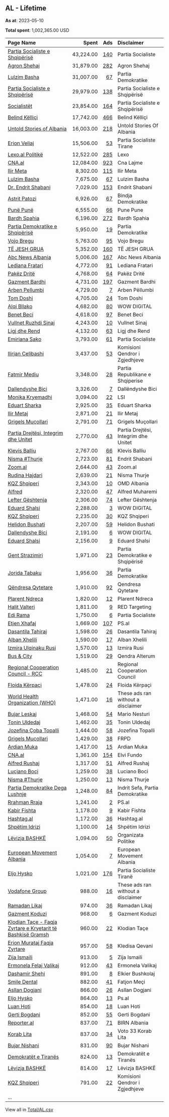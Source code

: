 ## AL - Lifetime
**As at**: 2023-05-10

**Total spent**: 1,002,365.00 USD

|Page Name|Spent|Ads|Disclaimer|
|:---|---:|---:|:---|
|[Partia Socialiste e Shqipërisë](https://www.facebook.com/65903161692)|43,224.00|[140](https://www.facebook.com/ads/library/?active_status=all&ad_type=political_and_issue_ads&country=AL&view_all_page_id=65903161692&search_type=page&media_type=all)|Partia Socialiste|
|[Agron Shehaj](https://www.facebook.com/104844206776292)|31,879.00|[282](https://www.facebook.com/ads/library/?active_status=all&ad_type=political_and_issue_ads&country=AL&view_all_page_id=104844206776292&search_type=page&media_type=all)|Agron Shehaj|
|[Lulzim Basha](https://www.facebook.com/166424440075412)|31,007.00|[67](https://www.facebook.com/ads/library/?active_status=all&ad_type=political_and_issue_ads&country=AL&view_all_page_id=166424440075412&search_type=page&media_type=all)|Partia Demokratike|
|[Partia Socialiste e Shqipërisë](https://www.facebook.com/65903161692)|29,979.00|[138](https://www.facebook.com/ads/library/?active_status=all&ad_type=political_and_issue_ads&country=AL&view_all_page_id=65903161692&search_type=page&media_type=all)|Partia Socialiste e Shqipërisë|
|[Socialistët](https://www.facebook.com/104771214907846)|23,854.00|[164](https://www.facebook.com/ads/library/?active_status=all&ad_type=political_and_issue_ads&country=AL&view_all_page_id=104771214907846&search_type=page&media_type=all)|Partia Socialiste e Shqipërisë|
|[Belind Këlliçi](https://www.facebook.com/975204015836064)|17,742.00|[466](https://www.facebook.com/ads/library/?active_status=all&ad_type=political_and_issue_ads&country=AL&view_all_page_id=975204015836064&search_type=page&media_type=all)|Belind Këlliçi|
|[Untold Stories of Albania](https://www.facebook.com/344761639452533)|16,003.00|[218](https://www.facebook.com/ads/library/?active_status=all&ad_type=political_and_issue_ads&country=AL&view_all_page_id=344761639452533&search_type=page&media_type=all)|Untold Stories Of Albania|
|[Erion Veliaj](https://www.facebook.com/38316716925)|15,506.00|[53](https://www.facebook.com/ads/library/?active_status=all&ad_type=political_and_issue_ads&country=AL&view_all_page_id=38316716925&search_type=page&media_type=all)|Partia Socialiste Tirane|
|[Lexo.al Politikë](https://www.facebook.com/2651942768365394)|12,522.00|[285](https://www.facebook.com/ads/library/?active_status=all&ad_type=political_and_issue_ads&country=AL&view_all_page_id=2651942768365394&search_type=page&media_type=all)|Lexo|
|[CNA.al](https://www.facebook.com/444048512310948)|12,084.00|[923](https://www.facebook.com/ads/library/?active_status=all&ad_type=political_and_issue_ads&country=AL&view_all_page_id=444048512310948&search_type=page&media_type=all)|Cna Lajme|
|[Ilir Meta](https://www.facebook.com/1477517792294489)|8,302.00|[115](https://www.facebook.com/ads/library/?active_status=all&ad_type=political_and_issue_ads&country=AL&view_all_page_id=1477517792294489&search_type=page&media_type=all)|Ilir Meta|
|[Lulzim Basha](https://www.facebook.com/166424440075412)|7,675.00|[67](https://www.facebook.com/ads/library/?active_status=all&ad_type=political_and_issue_ads&country=AL&view_all_page_id=166424440075412&search_type=page&media_type=all)|Lulzim Basha|
|[Dr. Endrit Shabani](https://www.facebook.com/302792163188883)|7,029.00|[153](https://www.facebook.com/ads/library/?active_status=all&ad_type=political_and_issue_ads&country=AL&view_all_page_id=302792163188883&search_type=page&media_type=all)|Endrit Shabani|
|[Astrit Patozi](https://www.facebook.com/660999230626650)|6,926.00|[67](https://www.facebook.com/ads/library/?active_status=all&ad_type=political_and_issue_ads&country=AL&view_all_page_id=660999230626650&search_type=page&media_type=all)|Bindja Demokratike|
|[Punë Punë](https://www.facebook.com/112494410581438)|6,555.00|[66](https://www.facebook.com/ads/library/?active_status=all&ad_type=political_and_issue_ads&country=AL&view_all_page_id=112494410581438&search_type=page&media_type=all)|Pune Pune|
|[Bardh Spahia](https://www.facebook.com/497474187302750)|6,196.00|[272](https://www.facebook.com/ads/library/?active_status=all&ad_type=political_and_issue_ads&country=AL&view_all_page_id=497474187302750&search_type=page&media_type=all)|Bardh Spahia|
|[Partia Demokratike e Shqipërisë](https://www.facebook.com/60541254908)|5,950.00|[19](https://www.facebook.com/ads/library/?active_status=all&ad_type=political_and_issue_ads&country=AL&view_all_page_id=60541254908&search_type=page&media_type=all)|Partia Demokratike|
|[Vojo Bregu](https://www.facebook.com/103103161854480)|5,763.00|[95](https://www.facebook.com/ads/library/?active_status=all&ad_type=political_and_issue_ads&country=AL&view_all_page_id=103103161854480&search_type=page&media_type=all)|Vojo Bregu|
|[TË JESH GRUA](https://www.facebook.com/114256690492050)|5,352.00|[160](https://www.facebook.com/ads/library/?active_status=all&ad_type=political_and_issue_ads&country=AL&view_all_page_id=114256690492050&search_type=page&media_type=all)|TË JESH GRUA|
|[Abc News Albania](https://www.facebook.com/536937076421721)|5,006.00|[167](https://www.facebook.com/ads/library/?active_status=all&ad_type=political_and_issue_ads&country=AL&view_all_page_id=536937076421721&search_type=page&media_type=all)|Abc News Albania|
|[Lediana Fratari](https://www.facebook.com/106672584834377)|4,772.00|[91](https://www.facebook.com/ads/library/?active_status=all&ad_type=political_and_issue_ads&country=AL&view_all_page_id=106672584834377&search_type=page&media_type=all)|Lediana Fratari|
|[Pakëz Dritë](https://www.facebook.com/100501031799312)|4,768.00|[64](https://www.facebook.com/ads/library/?active_status=all&ad_type=political_and_issue_ads&country=AL&view_all_page_id=100501031799312&search_type=page&media_type=all)|Pakëz Dritë|
|[Gazment Bardhi](https://www.facebook.com/112606704199140)|4,731.00|[197](https://www.facebook.com/ads/library/?active_status=all&ad_type=political_and_issue_ads&country=AL&view_all_page_id=112606704199140&search_type=page&media_type=all)|Gazment Bardhi|
|[Arben Pellumbi](https://www.facebook.com/290093438113145)|4,729.00|[7](https://www.facebook.com/ads/library/?active_status=all&ad_type=political_and_issue_ads&country=AL&view_all_page_id=290093438113145&search_type=page&media_type=all)|Arben Pëllumbi|
|[Tom Doshi](https://www.facebook.com/449546851804770)|4,705.00|[24](https://www.facebook.com/ads/library/?active_status=all&ad_type=political_and_issue_ads&country=AL&view_all_page_id=449546851804770&search_type=page&media_type=all)|Tom Doshi|
|[Alqi Bllako](https://www.facebook.com/101020508384206)|4,682.00|[80](https://www.facebook.com/ads/library/?active_status=all&ad_type=political_and_issue_ads&country=AL&view_all_page_id=101020508384206&search_type=page&media_type=all)|WOW DIGITAL|
|[Benet Beci](https://www.facebook.com/102083355043784)|4,618.00|[97](https://www.facebook.com/ads/library/?active_status=all&ad_type=political_and_issue_ads&country=AL&view_all_page_id=102083355043784&search_type=page&media_type=all)|Benet Beci|
|[Vullnet Ruzhdi Sinaj](https://www.facebook.com/1272430732865665)|4,243.00|[10](https://www.facebook.com/ads/library/?active_status=all&ad_type=political_and_issue_ads&country=AL&view_all_page_id=1272430732865665&search_type=page&media_type=all)|Vullnet Sinaj|
|[Ligj dhe Rend](https://www.facebook.com/108992951025251)|4,132.00|[63](https://www.facebook.com/ads/library/?active_status=all&ad_type=political_and_issue_ads&country=AL&view_all_page_id=108992951025251&search_type=page&media_type=all)|Ligj dhe Rend|
|[Emiriana Sako](https://www.facebook.com/102575978326449)|3,793.00|[61](https://www.facebook.com/ads/library/?active_status=all&ad_type=political_and_issue_ads&country=AL&view_all_page_id=102575978326449&search_type=page&media_type=all)|Partia Socialiste|
|[Ilirjan Celibashi](https://www.facebook.com/408446242612029)|3,437.00|[53](https://www.facebook.com/ads/library/?active_status=all&ad_type=political_and_issue_ads&country=AL&view_all_page_id=408446242612029&search_type=page&media_type=all)|Komisioni Qendror i Zgjedhjeve|
|[Fatmir Mediu](https://www.facebook.com/166085876842850)|3,348.00|[28](https://www.facebook.com/ads/library/?active_status=all&ad_type=political_and_issue_ads&country=AL&view_all_page_id=166085876842850&search_type=page&media_type=all)|Partia Republikane e Shqiperise|
|[Dallendyshe Bici](https://www.facebook.com/1851790488242369)|3,326.00|[7](https://www.facebook.com/ads/library/?active_status=all&ad_type=political_and_issue_ads&country=AL&view_all_page_id=1851790488242369&search_type=page&media_type=all)|Dallëndyshe Bici|
|[Monika Kryemadhi](https://www.facebook.com/324688710977211)|3,094.00|[22](https://www.facebook.com/ads/library/?active_status=all&ad_type=political_and_issue_ads&country=AL&view_all_page_id=324688710977211&search_type=page&media_type=all)|LSI|
|[Eduart Sharka](https://www.facebook.com/1434978253213418)|2,925.00|[35](https://www.facebook.com/ads/library/?active_status=all&ad_type=political_and_issue_ads&country=AL&view_all_page_id=1434978253213418&search_type=page&media_type=all)|Eduart Sharka|
|[Ilir Metaj](https://www.facebook.com/110246957799559)|2,871.00|[21](https://www.facebook.com/ads/library/?active_status=all&ad_type=political_and_issue_ads&country=AL&view_all_page_id=110246957799559&search_type=page&media_type=all)|Ilir Metaj|
|[Grigels Muçollari](https://www.facebook.com/226703677454155)|2,791.00|[71](https://www.facebook.com/ads/library/?active_status=all&ad_type=political_and_issue_ads&country=AL&view_all_page_id=226703677454155&search_type=page&media_type=all)|Grigels Muçollari|
|[Partia Drejtësi, Integrim dhe Unitet](https://www.facebook.com/284923454880724)|2,770.00|[43](https://www.facebook.com/ads/library/?active_status=all&ad_type=political_and_issue_ads&country=AL&view_all_page_id=284923454880724&search_type=page&media_type=all)|Partia Drejtësi, Integrim dhe Unitet|
|[Klevis Balliu](https://www.facebook.com/1789186294744514)|2,767.00|[66](https://www.facebook.com/ads/library/?active_status=all&ad_type=political_and_issue_ads&country=AL&view_all_page_id=1789186294744514&search_type=page&media_type=all)|Klevis Balliu|
|[Nisma #Thurje](https://www.facebook.com/165747223634454)|2,723.00|[81](https://www.facebook.com/ads/library/?active_status=all&ad_type=political_and_issue_ads&country=AL&view_all_page_id=165747223634454&search_type=page&media_type=all)|Endrit Shabani|
|[Zoom.al](https://www.facebook.com/454166740477)|2,644.00|[43](https://www.facebook.com/ads/library/?active_status=all&ad_type=political_and_issue_ads&country=AL&view_all_page_id=454166740477&search_type=page&media_type=all)|Zoom.al|
|[Rudina Hajdari](https://www.facebook.com/436352380042586)|2,639.00|[21](https://www.facebook.com/ads/library/?active_status=all&ad_type=political_and_issue_ads&country=AL&view_all_page_id=436352380042586&search_type=page&media_type=all)|Nisma Thurje|
|[KQZ Shqiperi](https://www.facebook.com/660927020684889)|2,343.00|[10](https://www.facebook.com/ads/library/?active_status=all&ad_type=political_and_issue_ads&country=AL&view_all_page_id=660927020684889&search_type=page&media_type=all)|OMD Albania|
|[Alfred](https://www.facebook.com/2220530271559976)|2,320.00|[47](https://www.facebook.com/ads/library/?active_status=all&ad_type=political_and_issue_ads&country=AL&view_all_page_id=2220530271559976&search_type=page&media_type=all)|Alfred Muharemi|
|[Lefter Gështenja](https://www.facebook.com/101693251999913)|2,306.00|[74](https://www.facebook.com/ads/library/?active_status=all&ad_type=political_and_issue_ads&country=AL&view_all_page_id=101693251999913&search_type=page&media_type=all)|Lefter Gështenja|
|[Eduard Shalsi](https://www.facebook.com/303056836438942)|2,288.00|[3](https://www.facebook.com/ads/library/?active_status=all&ad_type=political_and_issue_ads&country=AL&view_all_page_id=303056836438942&search_type=page&media_type=all)|WOW DIGITAL|
|[KQZ Shqiperi](https://www.facebook.com/660927020684889)|2,235.00|[30](https://www.facebook.com/ads/library/?active_status=all&ad_type=political_and_issue_ads&country=AL&view_all_page_id=660927020684889&search_type=page&media_type=all)|KQZ Shqiperi|
|[Helidon Bushati](https://www.facebook.com/102481178554139)|2,207.00|[59](https://www.facebook.com/ads/library/?active_status=all&ad_type=political_and_issue_ads&country=AL&view_all_page_id=102481178554139&search_type=page&media_type=all)|Helidon Bushati|
|[Dallendyshe Bici](https://www.facebook.com/1851790488242369)|2,191.00|[6](https://www.facebook.com/ads/library/?active_status=all&ad_type=political_and_issue_ads&country=AL&view_all_page_id=1851790488242369&search_type=page&media_type=all)|WOW DIGITAL|
|[Eduard Shalsi](https://www.facebook.com/303056836438942)|2,156.00|[9](https://www.facebook.com/ads/library/?active_status=all&ad_type=political_and_issue_ads&country=AL&view_all_page_id=303056836438942&search_type=page&media_type=all)|Eduard Shalsi|
|[Gent Strazimiri](https://www.facebook.com/102332078622182)|1,971.00|[23](https://www.facebook.com/ads/library/?active_status=all&ad_type=political_and_issue_ads&country=AL&view_all_page_id=102332078622182&search_type=page&media_type=all)|Partia Demokratike e Shqipërisë|
|[Jorida Tabaku](https://www.facebook.com/543904035697566)|1,956.00|[36](https://www.facebook.com/ads/library/?active_status=all&ad_type=political_and_issue_ads&country=AL&view_all_page_id=543904035697566&search_type=page&media_type=all)|Partia Demokratike|
|[Qëndresa Qytetare](https://www.facebook.com/1687918801434010)|1,910.00|[92](https://www.facebook.com/ads/library/?active_status=all&ad_type=political_and_issue_ads&country=AL&view_all_page_id=1687918801434010&search_type=page&media_type=all)|Qendresa Qytetare|
|[Plarent Ndreca](https://www.facebook.com/103846868457510)|1,820.00|[12](https://www.facebook.com/ads/library/?active_status=all&ad_type=political_and_issue_ads&country=AL&view_all_page_id=103846868457510&search_type=page&media_type=all)|Plarent Ndreca|
|[Halit Valteri](https://www.facebook.com/100539658826844)|1,811.00|[9](https://www.facebook.com/ads/library/?active_status=all&ad_type=political_and_issue_ads&country=AL&view_all_page_id=100539658826844&search_type=page&media_type=all)|RED Targeting|
|[Edi Rama](https://www.facebook.com/138734771522)|1,750.00|[6](https://www.facebook.com/ads/library/?active_status=all&ad_type=political_and_issue_ads&country=AL&view_all_page_id=138734771522&search_type=page&media_type=all)|Partia Socialiste|
|[Etjen Xhafaj](https://www.facebook.com/114265903829452)|1,669.00|[107](https://www.facebook.com/ads/library/?active_status=all&ad_type=political_and_issue_ads&country=AL&view_all_page_id=114265903829452&search_type=page&media_type=all)|PS.al|
|[Dasantila Tahiraj](https://www.facebook.com/110658014151674)|1,598.00|[26](https://www.facebook.com/ads/library/?active_status=all&ad_type=political_and_issue_ads&country=AL&view_all_page_id=110658014151674&search_type=page&media_type=all)|Dasantila Tahiraj|
|[Alban Xhelili](https://www.facebook.com/104485125050487)|1,590.00|[17](https://www.facebook.com/ads/library/?active_status=all&ad_type=political_and_issue_ads&country=AL&view_all_page_id=104485125050487&search_type=page&media_type=all)|Alban Xhelili|
|[Izmira Ulqinaku Rusi](https://www.facebook.com/135985883619242)|1,570.00|[13](https://www.facebook.com/ads/library/?active_status=all&ad_type=political_and_issue_ads&country=AL&view_all_page_id=135985883619242&search_type=page&media_type=all)|Izmira Rusi|
|[Bus & City](https://www.facebook.com/105984455432040)|1,519.00|[29](https://www.facebook.com/ads/library/?active_status=all&ad_type=political_and_issue_ads&country=AL&view_all_page_id=105984455432040&search_type=page&media_type=all)|Qendra Alterum|
|[Regional Cooperation Council - RCC](https://www.facebook.com/458867000886161)|1,485.00|[21](https://www.facebook.com/ads/library/?active_status=all&ad_type=political_and_issue_ads&country=AL&view_all_page_id=458867000886161&search_type=page&media_type=all)|Regional Cooperation Council|
|[Floida Kërpaçi](https://www.facebook.com/1302876539829727)|1,478.00|[24](https://www.facebook.com/ads/library/?active_status=all&ad_type=political_and_issue_ads&country=AL&view_all_page_id=1302876539829727&search_type=page&media_type=all)|Floida Kërpaçi|
|[World Health Organization (WHO)](https://www.facebook.com/154163327962392)|1,471.00|[16](https://www.facebook.com/ads/library/?active_status=all&ad_type=political_and_issue_ads&country=AL&view_all_page_id=154163327962392&search_type=page&media_type=all)|These ads ran without a disclaimer|
|[Bujar Leskaj](https://www.facebook.com/101027901869135)|1,468.00|[54](https://www.facebook.com/ads/library/?active_status=all&ad_type=political_and_issue_ads&country=AL&view_all_page_id=101027901869135&search_type=page&media_type=all)|Mario Nesturi|
|[Tonin Uldedaj](https://www.facebook.com/109855571156412)|1,462.00|[35](https://www.facebook.com/ads/library/?active_status=all&ad_type=political_and_issue_ads&country=AL&view_all_page_id=109855571156412&search_type=page&media_type=all)|Tonin Uldedaj|
|[Jozefina Çoba Topalli](https://www.facebook.com/179425715440174)|1,444.00|[58](https://www.facebook.com/ads/library/?active_status=all&ad_type=political_and_issue_ads&country=AL&view_all_page_id=179425715440174&search_type=page&media_type=all)|Jozefina Topalli|
|[Grigels Muçollari](https://www.facebook.com/226703677454155)|1,429.00|[38](https://www.facebook.com/ads/library/?active_status=all&ad_type=political_and_issue_ads&country=AL&view_all_page_id=226703677454155&search_type=page&media_type=all)|FRPD|
|[Ardian Muka](https://www.facebook.com/111751238091404)|1,417.00|[15](https://www.facebook.com/ads/library/?active_status=all&ad_type=political_and_issue_ads&country=AL&view_all_page_id=111751238091404&search_type=page&media_type=all)|Ardian Muka|
|[CNA.al](https://www.facebook.com/444048512310948)|1,361.00|[154](https://www.facebook.com/ads/library/?active_status=all&ad_type=political_and_issue_ads&country=AL&view_all_page_id=444048512310948&search_type=page&media_type=all)|Elvi Fundo|
|[Alfred Rushaj](https://www.facebook.com/101439585338698)|1,317.00|[51](https://www.facebook.com/ads/library/?active_status=all&ad_type=political_and_issue_ads&country=AL&view_all_page_id=101439585338698&search_type=page&media_type=all)|Alfred Rushaj|
|[Luçiano Boçi](https://www.facebook.com/321721261302808)|1,259.00|[38](https://www.facebook.com/ads/library/?active_status=all&ad_type=political_and_issue_ads&country=AL&view_all_page_id=321721261302808&search_type=page&media_type=all)|Luciano Boci|
|[Nisma #Thurje](https://www.facebook.com/165747223634454)|1,250.00|[13](https://www.facebook.com/ads/library/?active_status=all&ad_type=political_and_issue_ads&country=AL&view_all_page_id=165747223634454&search_type=page&media_type=all)|Nisma Thurje|
|[Partia Demokratike Dega Lushnje](https://www.facebook.com/952055624826646)|1,248.00|[84](https://www.facebook.com/ads/library/?active_status=all&ad_type=political_and_issue_ads&country=AL&view_all_page_id=952055624826646&search_type=page&media_type=all)|Indrit Sefa, Partia Demokratike|
|[Rrahman Rraja](https://www.facebook.com/101263688330585)|1,241.00|[2](https://www.facebook.com/ads/library/?active_status=all&ad_type=political_and_issue_ads&country=AL&view_all_page_id=101263688330585&search_type=page&media_type=all)|PS.al|
|[Kabir Fishta](https://www.facebook.com/103417421808167)|1,178.00|[9](https://www.facebook.com/ads/library/?active_status=all&ad_type=political_and_issue_ads&country=AL&view_all_page_id=103417421808167&search_type=page&media_type=all)|Kabir Fishta|
|[Hashtag.al](https://www.facebook.com/229603583867308)|1,172.00|[36](https://www.facebook.com/ads/library/?active_status=all&ad_type=political_and_issue_ads&country=AL&view_all_page_id=229603583867308&search_type=page&media_type=all)|Hashtag.al|
|[Shpëtim Idrizi](https://www.facebook.com/300966453345382)|1,100.00|[14](https://www.facebook.com/ads/library/?active_status=all&ad_type=political_and_issue_ads&country=AL&view_all_page_id=300966453345382&search_type=page&media_type=all)|Shpëtim Idrizi|
|[Lëvizja BASHKË](https://www.facebook.com/117170505075144)|1,094.00|[50](https://www.facebook.com/ads/library/?active_status=all&ad_type=political_and_issue_ads&country=AL&view_all_page_id=117170505075144&search_type=page&media_type=all)|Organizata Politike|
|[European Movement Albania](https://www.facebook.com/126496560700721)|1,054.00|[7](https://www.facebook.com/ads/library/?active_status=all&ad_type=political_and_issue_ads&country=AL&view_all_page_id=126496560700721&search_type=page&media_type=all)|European Movement Albania|
|[Eljo Hysko](https://www.facebook.com/1268783976507890)|1,021.00|[176](https://www.facebook.com/ads/library/?active_status=all&ad_type=political_and_issue_ads&country=AL&view_all_page_id=1268783976507890&search_type=page&media_type=all)|Partia Socialiste Tiranë|
|[Vodafone Group](https://www.facebook.com/2119732698342937)|988.00|[16](https://www.facebook.com/ads/library/?active_status=all&ad_type=political_and_issue_ads&country=AL&view_all_page_id=2119732698342937&search_type=page&media_type=all)|These ads ran without a disclaimer|
|[Ramadan Likaj](https://www.facebook.com/1144590489042791)|974.00|[36](https://www.facebook.com/ads/library/?active_status=all&ad_type=political_and_issue_ads&country=AL&view_all_page_id=1144590489042791&search_type=page&media_type=all)|Ramadan Likaj|
|[Gazment Koduzi](https://www.facebook.com/112341457603362)|968.00|[6](https://www.facebook.com/ads/library/?active_status=all&ad_type=political_and_issue_ads&country=AL&view_all_page_id=112341457603362&search_type=page&media_type=all)|Gazment Koduzi|
|[Klodian Taçe - Faqja Zyrtare e Kryetarit të Bashkisë Gramsh](https://www.facebook.com/110652908455236)|960.00|[22](https://www.facebook.com/ads/library/?active_status=all&ad_type=political_and_issue_ads&country=AL&view_all_page_id=110652908455236&search_type=page&media_type=all)|Klodian Taçe|
|[Erion Murataj Faqja Zyrtare](https://www.facebook.com/112924790845812)|957.00|[58](https://www.facebook.com/ads/library/?active_status=all&ad_type=political_and_issue_ads&country=AL&view_all_page_id=112924790845812&search_type=page&media_type=all)|Kledisa Qevani|
|[Zija Ismaili](https://www.facebook.com/103037632648010)|913.00|[5](https://www.facebook.com/ads/library/?active_status=all&ad_type=political_and_issue_ads&country=AL&view_all_page_id=103037632648010&search_type=page&media_type=all)|Zija Ismaili|
|[Ermonela Felaj Valikaj](https://www.facebook.com/504429139767515)|912.00|[43](https://www.facebook.com/ads/library/?active_status=all&ad_type=political_and_issue_ads&country=AL&view_all_page_id=504429139767515&search_type=page&media_type=all)|Ermonela Valikaj|
|[Dashamir Shehi](https://www.facebook.com/752572328256708)|891.00|[8](https://www.facebook.com/ads/library/?active_status=all&ad_type=political_and_issue_ads&country=AL&view_all_page_id=752572328256708&search_type=page&media_type=all)|Elkier Bushkolaj|
|[Smile Dental](https://www.facebook.com/102423195264857)|882.00|[41](https://www.facebook.com/ads/library/?active_status=all&ad_type=political_and_issue_ads&country=AL&view_all_page_id=102423195264857&search_type=page&media_type=all)|Fatjon Meçi|
|[Asllan Dogjani](https://www.facebook.com/74460042702)|866.00|[26](https://www.facebook.com/ads/library/?active_status=all&ad_type=political_and_issue_ads&country=AL&view_all_page_id=74460042702&search_type=page&media_type=all)|Asllan Dogjani|
|[Eljo Hysko](https://www.facebook.com/1268783976507890)|864.00|[13](https://www.facebook.com/ads/library/?active_status=all&ad_type=political_and_issue_ads&country=AL&view_all_page_id=1268783976507890&search_type=page&media_type=all)|Ps.al|
|[Luan Hoti](https://www.facebook.com/112152351377739)|854.00|[18](https://www.facebook.com/ads/library/?active_status=all&ad_type=political_and_issue_ads&country=AL&view_all_page_id=112152351377739&search_type=page&media_type=all)|Luan Hoti|
|[Gerti Bogdani](https://www.facebook.com/53825744255)|852.00|[55](https://www.facebook.com/ads/library/?active_status=all&ad_type=political_and_issue_ads&country=AL&view_all_page_id=53825744255&search_type=page&media_type=all)|Gerti Bogdani|
|[Reporter.al](https://www.facebook.com/345846188901445)|837.00|[71](https://www.facebook.com/ads/library/?active_status=all&ad_type=political_and_issue_ads&country=AL&view_all_page_id=345846188901445&search_type=page&media_type=all)|BIRN Albania|
|[Korab Lita](https://www.facebook.com/104156011608094)|837.00|[34](https://www.facebook.com/ads/library/?active_status=all&ad_type=political_and_issue_ads&country=AL&view_all_page_id=104156011608094&search_type=page&media_type=all)|Voto 33 Korab Lita|
|[Bujar Nishani](https://www.facebook.com/288438424538934)|831.00|[90](https://www.facebook.com/ads/library/?active_status=all&ad_type=political_and_issue_ads&country=AL&view_all_page_id=288438424538934&search_type=page&media_type=all)|Bujar Nishani|
|[Demokratët e Tiranës](https://www.facebook.com/105659994945547)|824.00|[13](https://www.facebook.com/ads/library/?active_status=all&ad_type=political_and_issue_ads&country=AL&view_all_page_id=105659994945547&search_type=page&media_type=all)|Demokratët e Tiranës|
|[Lëvizja BASHKË](https://www.facebook.com/117170505075144)|814.00|[17](https://www.facebook.com/ads/library/?active_status=all&ad_type=political_and_issue_ads&country=AL&view_all_page_id=117170505075144&search_type=page&media_type=all)|Lëvizja BASHKË|
|[KQZ Shqiperi](https://www.facebook.com/660927020684889)|791.00|[22](https://www.facebook.com/ads/library/?active_status=all&ad_type=political_and_issue_ads&country=AL&view_all_page_id=660927020684889&search_type=page&media_type=all)|Komisioni Qendror i Zgjedhjeve|
|...||||

View all in [Total/AL.csv](../../MetaData/Total/AL.csv)
